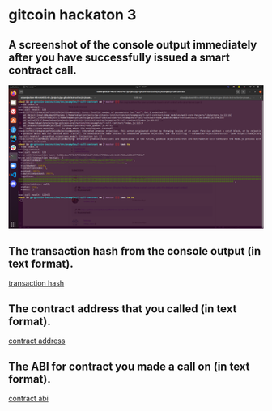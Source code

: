 # gitcoin hackaton 3

## A screenshot of the console output immediately after you have successfully issued a smart contract call.

![screenshot](screenshot.png)

## The transaction hash from the console output (in text format).

[transaction hash](hash.txt)

## The contract address that you called (in text format).

[contract address](contract-addess.txt)

## The ABI for contract you made a call on (in text format).

[contract abi](abi.txt)
